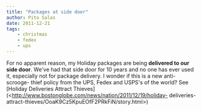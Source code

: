 ```yaml
---
title: "Packages at side door"
author: Pito Salas
date: 2011-12-21
tags:
    - christmas
    - fedex
    - ups
---
```




For no apparent reason, my Holiday packages are being **delivered to our side
door**. We've had that side door for 10 years and no one has ever used it,
especially not for package delivery. I wonder if this is a new anti-scrooge-
thief policy from the UPS, Fedex and USPS's of the world? See [Holiday
Deliveries Attract
Thieves](<http://www.bostonglobe.com/news/nation/2011/12/19/holiday-
deliveries-attract-thieves/OoaK9Cz5KpuEOfF2PRkFiN/story.html>)


